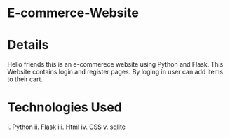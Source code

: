 # E-commerce-Website
# Details
Hello friends this is an e-commerece website using Python and Flask. This Website contains login and register pages. By loging in user can add items to their cart.
# Technologies Used
i.    Python
ii.   Flask
iii.  Html
iv.   CSS
v.    sqlite

